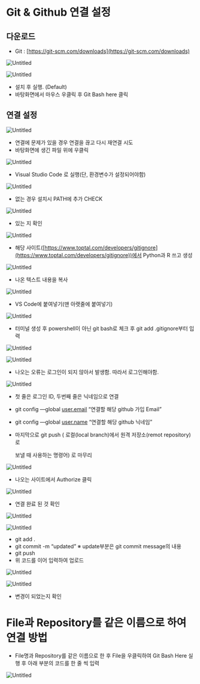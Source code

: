 # Git & Github 연결 설정

## 다운로드

- Git : [https://git-scm.com/downloads](https://git-scm.com/downloads)

![Untitled](Git%20&%20Github%20%E1%84%8B%E1%85%A7%E1%86%AB%E1%84%80%E1%85%A7%E1%86%AF%20%E1%84%89%E1%85%A5%E1%86%AF%E1%84%8C%E1%85%A5%E1%86%BC%20096770ea6cc04bb8b438c109442a7342/Untitled.png)

![Untitled](Git%20&%20Github%20%E1%84%8B%E1%85%A7%E1%86%AB%E1%84%80%E1%85%A7%E1%86%AF%20%E1%84%89%E1%85%A5%E1%86%AF%E1%84%8C%E1%85%A5%E1%86%BC%20096770ea6cc04bb8b438c109442a7342/Untitled%201.png)

- 설치 후 실행. (Default)
- 바탕화면에서 마우스 우클릭 후 Git Bash here 클릭

## 연결 설정

![Untitled](Git%20&%20Github%20%E1%84%8B%E1%85%A7%E1%86%AB%E1%84%80%E1%85%A7%E1%86%AF%20%E1%84%89%E1%85%A5%E1%86%AF%E1%84%8C%E1%85%A5%E1%86%BC%20096770ea6cc04bb8b438c109442a7342/Untitled%202.png)

- 연결에 문제가 있을 경우 연결을 끊고 다시 재연결 시도
- 바탕화면에 생긴 파일 위에 우클릭

![Untitled](Git%20&%20Github%20%E1%84%8B%E1%85%A7%E1%86%AB%E1%84%80%E1%85%A7%E1%86%AF%20%E1%84%89%E1%85%A5%E1%86%AF%E1%84%8C%E1%85%A5%E1%86%BC%20096770ea6cc04bb8b438c109442a7342/Untitled%203.png)

- Visual Studio Code 로 실행(단, 환경변수가 설정되어야함)

![Untitled](Git%20&%20Github%20%E1%84%8B%E1%85%A7%E1%86%AB%E1%84%80%E1%85%A7%E1%86%AF%20%E1%84%89%E1%85%A5%E1%86%AF%E1%84%8C%E1%85%A5%E1%86%BC%20096770ea6cc04bb8b438c109442a7342/Untitled%204.png)

- 없는 경우 설치시 PATH에 추가 CHECK

![Untitled](Git%20&%20Github%20%E1%84%8B%E1%85%A7%E1%86%AB%E1%84%80%E1%85%A7%E1%86%AF%20%E1%84%89%E1%85%A5%E1%86%AF%E1%84%8C%E1%85%A5%E1%86%BC%20096770ea6cc04bb8b438c109442a7342/Untitled%205.png)

- 있는 지 확인

![Untitled](Git%20&%20Github%20%E1%84%8B%E1%85%A7%E1%86%AB%E1%84%80%E1%85%A7%E1%86%AF%20%E1%84%89%E1%85%A5%E1%86%AF%E1%84%8C%E1%85%A5%E1%86%BC%20096770ea6cc04bb8b438c109442a7342/Untitled%206.png)

- 해당 사이트([https://www.toptal.com/developers/gitignore](https://www.toptal.com/developers/gitignore))에서 Python과 R 쓰고 생성

![Untitled](Git%20&%20Github%20%E1%84%8B%E1%85%A7%E1%86%AB%E1%84%80%E1%85%A7%E1%86%AF%20%E1%84%89%E1%85%A5%E1%86%AF%E1%84%8C%E1%85%A5%E1%86%BC%20096770ea6cc04bb8b438c109442a7342/Untitled%207.png)

- 나온 텍스트 내용을 복사

![Untitled](Git%20&%20Github%20%E1%84%8B%E1%85%A7%E1%86%AB%E1%84%80%E1%85%A7%E1%86%AF%20%E1%84%89%E1%85%A5%E1%86%AF%E1%84%8C%E1%85%A5%E1%86%BC%20096770ea6cc04bb8b438c109442a7342/Untitled%208.png)

- VS Code에 붙여넣기(맨 아랫줄에 붙여넣기)

![Untitled](Git%20&%20Github%20%E1%84%8B%E1%85%A7%E1%86%AB%E1%84%80%E1%85%A7%E1%86%AF%20%E1%84%89%E1%85%A5%E1%86%AF%E1%84%8C%E1%85%A5%E1%86%BC%20096770ea6cc04bb8b438c109442a7342/Untitled%209.png)

- 터미널 생성 후 powershell이 아닌 git bash로 체크 후 git add .gitignore부터 입력

![Untitled](Git%20&%20Github%20%E1%84%8B%E1%85%A7%E1%86%AB%E1%84%80%E1%85%A7%E1%86%AF%20%E1%84%89%E1%85%A5%E1%86%AF%E1%84%8C%E1%85%A5%E1%86%BC%20096770ea6cc04bb8b438c109442a7342/Untitled%2010.png)

![Untitled](Git%20&%20Github%20%E1%84%8B%E1%85%A7%E1%86%AB%E1%84%80%E1%85%A7%E1%86%AF%20%E1%84%89%E1%85%A5%E1%86%AF%E1%84%8C%E1%85%A5%E1%86%BC%20096770ea6cc04bb8b438c109442a7342/Untitled%2011.png)

- 나오는 오류는 로그인이 되지 않아서 발생함. 따라서 로그인해야함.

![Untitled](Git%20&%20Github%20%E1%84%8B%E1%85%A7%E1%86%AB%E1%84%80%E1%85%A7%E1%86%AF%20%E1%84%89%E1%85%A5%E1%86%AF%E1%84%8C%E1%85%A5%E1%86%BC%20096770ea6cc04bb8b438c109442a7342/Untitled%2012.png)

- 첫 줄은 로그인 ID, 두번째 줄은 닉네임으로 연결
- git config —global [user.email](http://user.email) “연결할 해당 github 가입 Email”
- git config —global [user.name](http://user.name) “연결할 해당 github 닉네임”
- 마지막으로 git push ( 로컬(local branch)에서 원격 저장소(remot repository)로
    
    보낼 때 사용하는 명령어) 로 마무리
    

![Untitled](Git%20&%20Github%20%E1%84%8B%E1%85%A7%E1%86%AB%E1%84%80%E1%85%A7%E1%86%AF%20%E1%84%89%E1%85%A5%E1%86%AF%E1%84%8C%E1%85%A5%E1%86%BC%20096770ea6cc04bb8b438c109442a7342/Untitled%2013.png)

- 나오는 사이트에서 Authorize 클릭

![Untitled](Git%20&%20Github%20%E1%84%8B%E1%85%A7%E1%86%AB%E1%84%80%E1%85%A7%E1%86%AF%20%E1%84%89%E1%85%A5%E1%86%AF%E1%84%8C%E1%85%A5%E1%86%BC%20096770ea6cc04bb8b438c109442a7342/Untitled%2014.png)

- 연결 완료 된 것 확인

![Untitled](Git%20&%20Github%20%E1%84%8B%E1%85%A7%E1%86%AB%E1%84%80%E1%85%A7%E1%86%AF%20%E1%84%89%E1%85%A5%E1%86%AF%E1%84%8C%E1%85%A5%E1%86%BC%20096770ea6cc04bb8b438c109442a7342/Untitled%2015.png)

![Untitled](Git%20&%20Github%20%E1%84%8B%E1%85%A7%E1%86%AB%E1%84%80%E1%85%A7%E1%86%AF%20%E1%84%89%E1%85%A5%E1%86%AF%E1%84%8C%E1%85%A5%E1%86%BC%20096770ea6cc04bb8b438c109442a7342/Untitled%2016.png)

- git add .
- git commit -m “updated” ※ update부분은 git commit message의 내용
- git push
- 위 코드를 이어 입력하여 업로드

![Untitled](Git%20&%20Github%20%E1%84%8B%E1%85%A7%E1%86%AB%E1%84%80%E1%85%A7%E1%86%AF%20%E1%84%89%E1%85%A5%E1%86%AF%E1%84%8C%E1%85%A5%E1%86%BC%20096770ea6cc04bb8b438c109442a7342/Untitled%2017.png)

![Untitled](Git%20&%20Github%20%E1%84%8B%E1%85%A7%E1%86%AB%E1%84%80%E1%85%A7%E1%86%AF%20%E1%84%89%E1%85%A5%E1%86%AF%E1%84%8C%E1%85%A5%E1%86%BC%20096770ea6cc04bb8b438c109442a7342/Untitled%2018.png)

- 변경이 되었는지 확인

# File과 Repository를 같은 이름으로 하여 연결 방법

- File명과 Repository를 같은 이름으로 한 후 File을 우클릭하여 Git Bash Here 실행 후 아래 부분의 코드를 한 줄 씩 입력

![Untitled](Git%20&%20Github%20%E1%84%8B%E1%85%A7%E1%86%AB%E1%84%80%E1%85%A7%E1%86%AF%20%E1%84%89%E1%85%A5%E1%86%AF%E1%84%8C%E1%85%A5%E1%86%BC%20096770ea6cc04bb8b438c109442a7342/Untitled%2019.png)